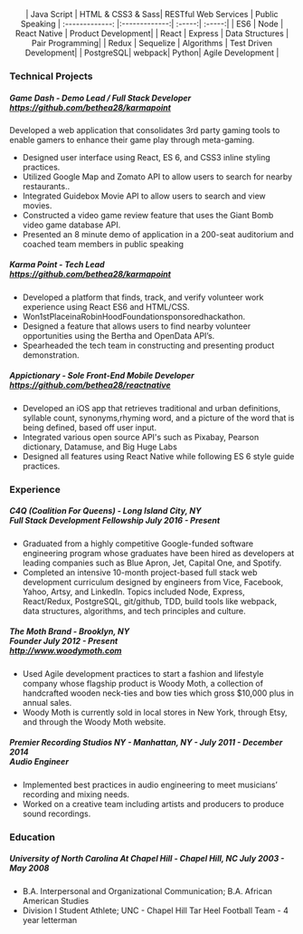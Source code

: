 <div>

<center>  |   Java Script      | HTML & CSS3 & Sass| RESTful Web Services |  Public Speaking
  | :-------------: |:-------------:| :-----:| :-----:|
  | ES6      | Node      |   React Native |   Product Development|
  | React | Express      |    Data Structures | Pair Programming|
  | Redux            |     Sequelize          |   Algorithms    |   Test Driven Development|
  |   PostgreSQL|         webpack|          Python|  Agile Development  |

  </div>

### Technical Projects

##### Game Dash - Demo Lead / Full Stack Developer  <br/>https://github.com/bethea28/karmapoint
Developed a web application that consolidates 3rd party gaming tools to enable gamers to enhance their game play
through meta-gaming.
* Designed user interface using React, ES 6, and CSS3 inline styling practices.
* Utilized Google Map and Zomato API to allow users to search for nearby restaurants..
* Integrated Guidebox Movie API to allow users to search and view movies.
* Constructed a video game review feature that uses the Giant Bomb video game database API.
* Presented an 8 minute demo of application in a 200-seat auditorium and coached team members in public speaking

##### Karma Point - Tech Lead <br/>https://github.com/bethea28/karmapoint
* Developed a platform that finds,​ ​track, and verify volunteer work experience using React ES6 and HTML/CSS.
* Won1s​t​PlaceinaRobinHoodFoundationsponsoredhackathon.
* Designed a feature that allows users to find nearby volunteer opportunities using the Bertha and ​OpenData ​API’s.
* Spearheaded the tech team in constructing and presenting product demonstration.

##### Appictionary - Sole Front-End Mobile Developer <br/>https://github.com/bethea28/reactnative
* Developed an iOS app that retrieves traditional and urban definitions, syllable count, synonyms,rhyming word, and a picture of the word that is being defined, based off user input.
* Integrated various open source API's such as Pixabay, Pearson dictionary, Datamuse, and Big Huge Labs
* Designed all features using React Native while following ES 6 style guide practices.

### Experience
##### C4Q (Coalition For Queens) - Long Island City, NY  <br/> Full Stack Development Fellowship  July 2016 - Present
* Graduated from a highly competitive Google-funded software engineering program whose graduates have been
hired as developers at leading companies such as Blue Apron, Jet, Capital One, and Spotify.
* Completed an intensive 10-month project-based full stack web development curriculum designed by engineers
from Vice, Facebook, Yahoo, Artsy, and LinkedIn. Topics included Node, Express, React/Redux, PostgreSQL, git/github, TDD, build tools like webpack, data structures, algorithms, and tech principles and culture.

##### The Moth Brand - Brooklyn, NY <br/>Founder July 2012 - Present <br/>http://www.woodymoth.com
* Used Agile development practices to start a fashion and lifestyle company whose flagship product is Woody Moth,
a collection of handcrafted wooden neck-ties and bow ties which gross $10,000 plus in annual sales.
* Woody Moth is currently sold in local stores in New York, through Etsy, and through the Woody Moth website.

##### Premier Recording Studios NY  - Manhattan, NY - July 2011 - December 2014  <br/>Audio Engineer
* Implemented best practices in audio engineering to meet musicians’ recording and mixing needs.
* Worked on a creative team including artists and producers to produce sound recordings.

### Education
##### ​University of North Carolina At Chapel Hill - Chapel Hill, NC July 2003 - May 2008
* B.A. Interpersonal and Organizational Communication; B.A. African American Studies
* Division I Student Athlete; UNC - Chapel Hill Tar Heel Football Team - 4 year letterman
